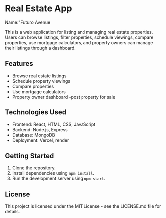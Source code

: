 # Real Estate App
Name:"Futuro Avenue

This is a web application for listing and managing real estate properties. Users can browse listings, filter properties, schedule viewings, compare properties, use mortgage calculators, and property owners can manage their listings through a dashboard.

## Features

- Browse real estate listings
- Schedule property viewings
- Compare properties
- Use mortgage calculators
- Property owner dashboard
-post property for sale

## Technologies Used

- Frontend: React, HTML, CSS, JavaScript
- Backend: Node.js, Express
- Database: MongoDB
- Deployment: Vercel, render

## Getting Started

1. Clone the repository.
2. Install dependencies using `npm install`.
3. Run the development server using `npm start`.


## License

This project is licensed under the MIT License - see the LICENSE.md file for details.
